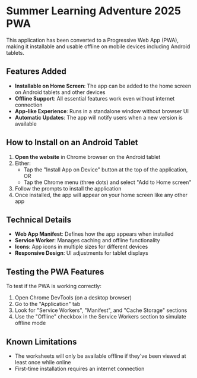 # Summer Learning Adventure 2025 PWA

This application has been converted to a Progressive Web App (PWA), making it installable and usable offline on mobile devices including Android tablets.

## Features Added

- **Installable on Home Screen**: The app can be added to the home screen on Android tablets and other devices
- **Offline Support**: All essential features work even without internet connection
- **App-like Experience**: Runs in a standalone window without browser UI
- **Automatic Updates**: The app will notify users when a new version is available

## How to Install on an Android Tablet

1. **Open the website** in Chrome browser on the Android tablet
2. Either:
   - Tap the "Install App on Device" button at the top of the application, OR
   - Tap the Chrome menu (three dots) and select "Add to Home screen"
3. Follow the prompts to install the application
4. Once installed, the app will appear on your home screen like any other app

## Technical Details

- **Web App Manifest**: Defines how the app appears when installed
- **Service Worker**: Manages caching and offline functionality
- **Icons**: App icons in multiple sizes for different devices
- **Responsive Design**: UI adjustments for tablet displays

## Testing the PWA Features

To test if the PWA is working correctly:
1. Open Chrome DevTools (on a desktop browser)
2. Go to the "Application" tab
3. Look for "Service Workers", "Manifest", and "Cache Storage" sections
4. Use the "Offline" checkbox in the Service Workers section to simulate offline mode

## Known Limitations

- The worksheets will only be available offline if they've been viewed at least once while online
- First-time installation requires an internet connection
